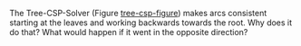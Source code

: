 

The Tree-CSP-Solver (Figure <a class="insideBookFigRef" target="_blank" href="https://aimacode.github.io/figures/tree-csp-figure.png">tree-csp-figure</a>) makes arcs consistent
starting at the leaves and working backwards towards the root. Why does
it do that? What would happen if it went in the opposite direction?
